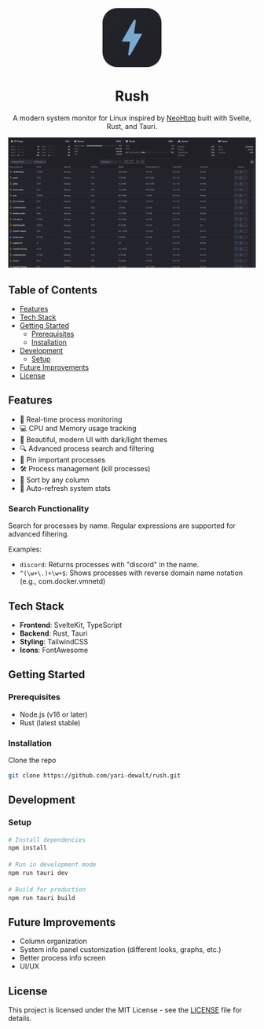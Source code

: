 <div align="center">
  <img src="./static/appIcon.png" alt="Rush Logo" width="120" />
  <h1>Rush</h1>
  <p>A modern system monitor for Linux inspired by <a href="https://github.com/Abdenasser/neohtop">NeoHtop</a> built with Svelte, Rust, and Tauri.</p>
</div>

<div align="center">
  <picture>
    <img alt="Rush Screenshot" src="./static/screenshot.png" width="800">
  </picture>
</div>

## Table of Contents
- [Features](#features)
- [Tech Stack](#tech-stack)
- [Getting Started](#getting-started)
  - [Prerequisites](#prerequisites)
  - [Installation](#installation)
- [Development](#development)
  - [Setup](#setup)
- [Future Improvements](#future-improvements)
- [License](#license)

## Features
- 🚀 Real-time process monitoring
- 💻 CPU and Memory usage tracking
- 🎨 Beautiful, modern UI with dark/light themes
- 🔍 Advanced process search and filtering
- 📌 Pin important processes
- 🛠 Process management (kill processes)
- 🎯 Sort by any column
- 🔄 Auto-refresh system stats

### Search Functionality
Search for processes by name. Regular expressions are supported for advanced filtering.

Examples:
- `discord`: Returns processes with "discord" in the name.
- `^(\w+\.)+\w+$`: Shows processes with reverse domain name notation (e.g., com.docker.vmnetd)

## Tech Stack
- **Frontend**: SvelteKit, TypeScript
- **Backend**: Rust, Tauri
- **Styling**: TailwindCSS
- **Icons**: FontAwesome

## Getting Started

### Prerequisites
- Node.js (v16 or later)
- Rust (latest stable)

### Installation
Clone the repo
```bash
git clone https://github.com/yari-dewalt/rush.git
```

## Development

### Setup
```bash
# Install dependencies
npm install

# Run in development mode
npm run tauri dev

# Build for production
npm run tauri build
```

## Future Improvements
- Column organization
- System info panel customization (different looks, graphs, etc.)
- Better process info screen
- UI/UX

## License
This project is licensed under the MIT License - see the [LICENSE](LICENSE) file for details.